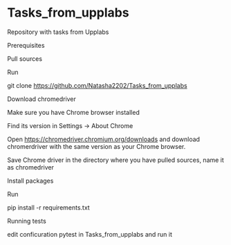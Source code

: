 # Tasks_from_upplabs
Repository with tasks from Upplabs

Prerequisites

Pull sources

Run

git clone https://github.com/Natasha2202/Tasks_from_upplabs

Download chromedriver

Make sure you have Chrome browser installed

Find its version in Settings -> About Chrome

Open https://chromedriver.chromium.org/downloads and download chromerdriver with the same version as your Chrome browser.

Save Chrome driver in the directory where you have pulled sources, name it as chromedriver

Install packages

Run

pip install -r requirements.txt

Running tests

edit conficuration pytest in Tasks_from_upplabs and run it
